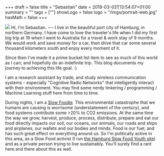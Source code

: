 +++
draft = false
title = "Sebastian"
date = 2019-03-03T13:54:07+01:00
summary = ""
tags = [""]
showLogo = false
logo = "/imgs/portrait-web.jpg"
hasMath = false
+++

<img class="portrait" src="/imgs/portrait-web.jpg">
Hi, I'm Sebastian.
---
I live in the beautiful port city of Hamburg, in northern Germany.   
I have come to love the traveler's life when I did my first big trip at 19 when I went to Australia for a travel & work stay of 9 months. We would work and save money for a car, then drive that car some several thousand kilometers south and enjoy every moment of it.   

Since then I've made it a prime bucket list item to see as much of this world as I can; and hopefully do an indefinite trip. This blog documents my journey to achieving this life goal. :)

I am a research assistant by trade, and study wireless communication systems - especially "Cognitive Radio Networks" that intelligently interact with their environment. You may find some nerdy tinkering / programming / Machine Learning stuff here from time to time.

During nights, I am a [Slow Foodie](www.slowfood.com). This environmental catastrophe that we humans are causing is worrisome (understatement of the century), and food systems contribute some >20% to CO2 emissions. At the same time the way we grow, harvest, produce, process, distribute, prepare and eat our food directly impacts our soil, our oceans, our animals, our roads and ships and airplanes, our wallets and our bodies and minds. Food is our fuel, and has such great effect on everything around us. So I'm politically active in this area, as a Slow Food activist (I run [the Hamburg Slow Food Youth site](www.slowfoodyouthh.de)) and as a private person trying to live sustainably. You'll surely find a rant here and there about this as well.